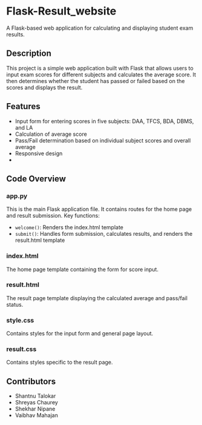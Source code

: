 # Flask-Result_website

A Flask-based web application for calculating and displaying student exam results.

## Description

This project is a simple web application built with Flask that allows users to input exam scores for different subjects and calculates the average score. It then determines whether the student has passed or failed based on the scores and displays the result.

## Features

- Input form for entering scores in five subjects: DAA, TFCS, BDA, DBMS, and LA
- Calculation of average score
- Pass/Fail determination based on individual subject scores and overall average
- Responsive design
- 
## Code Overview

### app.py

This is the main Flask application file. It contains routes for the home page and result submission. Key functions:

- `welcome()`: Renders the index.html template
- `submit()`: Handles form submission, calculates results, and renders the result.html template

### index.html

The home page template containing the form for score input.

### result.html

The result page template displaying the calculated average and pass/fail status.

### style.css

Contains styles for the input form and general page layout.

### result.css

Contains styles specific to the result page.

## Contributors

- Shantnu Talokar
- Shreyas Chaurey
- Shekhar Nipane
- Vaibhav Mahajan
